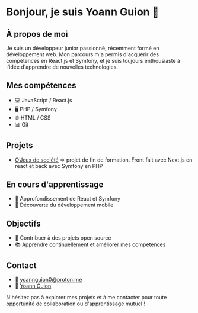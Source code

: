 # Bonjour, je suis Yoann Guion 👋

## À propos de moi
Je suis un développeur junior passionné, récemment formé en développement web. Mon parcours m'a permis d'acquérir des compétences en React.js et Symfony, et je suis toujours enthousiaste à l'idée d'apprendre de nouvelles technologies.

## Mes compétences
- 💻 JavaScript / React.js
- 🖥️ PHP / Symfony
- 🌐 HTML / CSS
- 📊 Git

## Projets
- [O'Jeux de société](https://o-jeux-de-societe.fr/) => projet de fin de formation. Front fait avec Next.js en react et back avec Symfony en PHP

## En cours d'apprentissage
- 🚀 Approfondissement de React et Symfony
- 📱 Découverte du développement mobile

## Objectifs
- 🎯 Contribuer à des projets open source
- 📚 Apprendre continuellement et améliorer mes compétences

## Contact
- 📧 yoannguion0@proton.me
- 🔗 [Yoann Guion](linkedin.com/in/yoann-guion-2506a6309)

N'hésitez pas à explorer mes projets et à me contacter pour toute opportunité de collaboration ou d'apprentissage mutuel !

